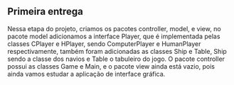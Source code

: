 ## Primeira entrega

Nessa etapa do projeto, criamos os pacotes controller, model, e view, no pacote model adicionamos a interface Player, que é implementada pelas classes CPlayer e HPlayer, sendo ComputerPlayer e HumanPlayer respectivamente, também foram adicionadas as classes Ship e Table, Ship sendo a classe dos navios e Table o tabuleiro do jogo.
O pacote controller possui as classes Game e Main, e o pacote view ainda está vazio, pois ainda vamos estudar a aplicação de interface gráfica.
